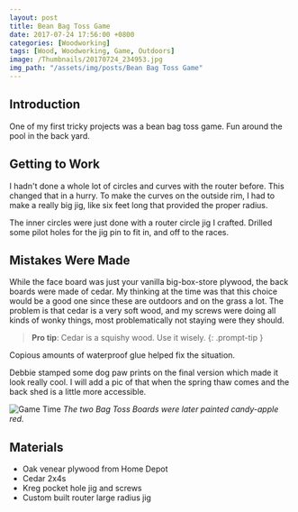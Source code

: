 ```yaml
---
layout: post
title: Bean Bag Toss Game
date: 2017-07-24 17:56:00 +0800
categories: [Woodworking]
tags: [Wood, Woodworking, Game, Outdoors]
image: /Thumbnails/20170724_234953.jpg
img_path: "/assets/img/posts/Bean Bag Toss Game"
---
```


## Introduction

One of my first tricky projects was a bean bag toss game.  Fun around the pool in the back yard.  

## Getting to Work

I hadn't done a whole lot of circles and curves with the router before.  This changed that in a hurry.  To make the curves on the outside rim, I had to make a really big jig, like six feet long that provided the proper radius.

The inner circles were just done with a router circle jig I crafted.  Drilled some pilot holes for the jig pin to fit in, and off to the races.

## Mistakes Were Made

While the face board was just your vanilla big-box-store plywood, the back boards were made of cedar.  My thinking at the time was that this choice would be a good one since these are outdoors and on the grass a lot.  The problem is that cedar is a very soft wood, and my screws were doing all kinds of wonky things, most problematically not staying were they should.

>**Pro tip**: Cedar is a squishy wood. Use it wisely.
{: .prompt-tip }

Copious amounts of waterproof glue helped fix the situation.

Debbie stamped some dog paw prints on the final version which made it look really cool.  I will add a pic of that when the spring thaw comes and the back shed is a little more accessible.

![Game Time][Two Boards]
_The two Bag Toss Boards were later painted candy-apple red._

## Materials

- Oak venear plywood from Home Depot
- Cedar 2x4s
- Kreg pocket hole jig and screws
- Custom built router large radius jig

[Two Boards]: 20170724_234944.jpg
